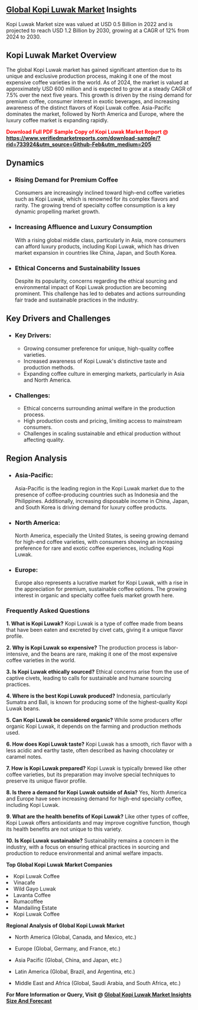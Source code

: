 <h2><a href="https://www.verifiedmarketreports.com/download-sample/?rid=733924&amp;utm_source=Github&amp;utm_medium=205" target="_blank">Global Kopi Luwak Market</a> Insights</h2><p>Kopi Luwak Market size was valued at USD 0.5 Billion in 2022 and is projected to reach USD 1.2 Billion by 2030, growing at a CAGR of 12% from 2024 to 2030.</p><p><h2>Kopi Luwak Market Overview</h2> <p>The global Kopi Luwak market has gained significant attention due to its unique and exclusive production process, making it one of the most expensive coffee varieties in the world. As of 2024, the market is valued at approximately USD 600 million and is expected to grow at a steady CAGR of 7.5% over the next five years. This growth is driven by the rising demand for premium coffee, consumer interest in exotic beverages, and increasing awareness of the distinct flavors of Kopi Luwak coffee. Asia-Pacific dominates the market, followed by North America and Europe, where the luxury coffee market is expanding rapidly.</p> <p><strong><p><span class=""><span style="color: #ff0000;"><strong>Download Full PDF Sample Copy of Kopi Luwak Market Report</strong> @ </span><a href="https://www.verifiedmarketreports.com/download-sample/?rid=733924&amp;utm_source=Github-Feb&amp;utm_medium=205" target="_blank">https://www.verifiedmarketreports.com/download-sample/?rid=733924&amp;utm_source=Github-Feb&amp;utm_medium=205</a></span></p></strong></p> <h2>Dynamics</h2> <ul> <li><h3>Rising Demand for Premium Coffee</h3> Consumers are increasingly inclined toward high-end coffee varieties such as Kopi Luwak, which is renowned for its complex flavors and rarity. The growing trend of specialty coffee consumption is a key dynamic propelling market growth.</li> <li><h3>Increasing Affluence and Luxury Consumption</h3> With a rising global middle class, particularly in Asia, more consumers can afford luxury products, including Kopi Luwak, which has driven market expansion in countries like China, Japan, and South Korea.</li> <li><h3>Ethical Concerns and Sustainability Issues</h3> Despite its popularity, concerns regarding the ethical sourcing and environmental impact of Kopi Luwak production are becoming prominent. This challenge has led to debates and actions surrounding fair trade and sustainable practices in the industry.</li> </ul> <h2>Key Drivers and Challenges</h2> <ul> <li><h3>Key Drivers:</h3> <ul> <li>Growing consumer preference for unique, high-quality coffee varieties.</li> <li>Increased awareness of Kopi Luwak's distinctive taste and production methods.</li> <li>Expanding coffee culture in emerging markets, particularly in Asia and North America.</li> </ul> </li> <li><h3>Challenges:</h3> <ul> <li>Ethical concerns surrounding animal welfare in the production process.</li> <li>High production costs and pricing, limiting access to mainstream consumers.</li> <li>Challenges in scaling sustainable and ethical production without affecting quality.</li> </ul> </li> </ul> <h2>Region Analysis</h2> <ul> <li><h3>Asia-Pacific:</h3> Asia-Pacific is the leading region in the Kopi Luwak market due to the presence of coffee-producing countries such as Indonesia and the Philippines. Additionally, increasing disposable income in China, Japan, and South Korea is driving demand for luxury coffee products.</li> <li><h3>North America:</h3> North America, especially the United States, is seeing growing demand for high-end coffee varieties, with consumers showing an increasing preference for rare and exotic coffee experiences, including Kopi Luwak.</li> <li><h3>Europe:</h3> Europe also represents a lucrative market for Kopi Luwak, with a rise in the appreciation for premium, sustainable coffee options. The growing interest in organic and specialty coffee fuels market growth here.</li> </ul> <h3>Frequently Asked Questions</h3> <p><strong>1. What is Kopi Luwak?</strong> Kopi Luwak is a type of coffee made from beans that have been eaten and excreted by civet cats, giving it a unique flavor profile.</p> <p><strong>2. Why is Kopi Luwak so expensive?</strong> The production process is labor-intensive, and the beans are rare, making it one of the most expensive coffee varieties in the world.</p> <p><strong>3. Is Kopi Luwak ethically sourced?</strong> Ethical concerns arise from the use of captive civets, leading to calls for sustainable and humane sourcing practices.</p> <p><strong>4. Where is the best Kopi Luwak produced?</strong> Indonesia, particularly Sumatra and Bali, is known for producing some of the highest-quality Kopi Luwak beans.</p> <p><strong>5. Can Kopi Luwak be considered organic?</strong> While some producers offer organic Kopi Luwak, it depends on the farming and production methods used.</p> <p><strong>6. How does Kopi Luwak taste?</strong> Kopi Luwak has a smooth, rich flavor with a less acidic and earthy taste, often described as having chocolatey or caramel notes.</p> <p><strong>7. How is Kopi Luwak prepared?</strong> Kopi Luwak is typically brewed like other coffee varieties, but its preparation may involve special techniques to preserve its unique flavor profile.</p> <p><strong>8. Is there a demand for Kopi Luwak outside of Asia?</strong> Yes, North America and Europe have seen increasing demand for high-end specialty coffee, including Kopi Luwak.</p> <p><strong>9. What are the health benefits of Kopi Luwak?</strong> Like other types of coffee, Kopi Luwak offers antioxidants and may improve cognitive function, though its health benefits are not unique to this variety.</p> <p><strong>10. Is Kopi Luwak sustainable?</strong> Sustainability remains a concern in the industry, with a focus on ensuring ethical practices in sourcing and production to reduce environmental and animal welfare impacts.</p> </p><p><strong>Top Global Kopi Luwak Market Companies</strong></p><div data-test-id=""><p><li>Kopi Luwak Coffee</li><li> Vinacafe</li><li> Wild Gayo Luwak</li><li> Lavanta Coffee</li><li> Rumacoffee</li><li> Mandailing Estate</li><li> Kopi Luwak Coffee</li></p><div><strong>Regional Analysis of&nbsp;Global Kopi Luwak Market</strong></div><ul><li dir="ltr"><p dir="ltr">North America&nbsp;(Global, Canada, and Mexico, etc.)</p></li><li dir="ltr"><p dir="ltr">Europe (Global, Germany, and France, etc.)</p></li><li dir="ltr"><p dir="ltr">Asia Pacific&nbsp;(Global, China, and Japan, etc.)</p></li><li dir="ltr"><p dir="ltr">Latin America&nbsp;(Global, Brazil, and Argentina, etc.)</p></li><li dir="ltr">Middle East and Africa&nbsp;(Global, Saudi Arabia, and South Africa, etc.)</li></ul><p><strong>For More Information or Query, Visit @&nbsp;</strong><strong><a href="https://www.verifiedmarketreports.com/product/kopi-luwak-market/?utm_source=Github&amp;utm_medium=205" target="_blank">Global Kopi Luwak Market Insights Size And Forecast</a></strong></p></div>
